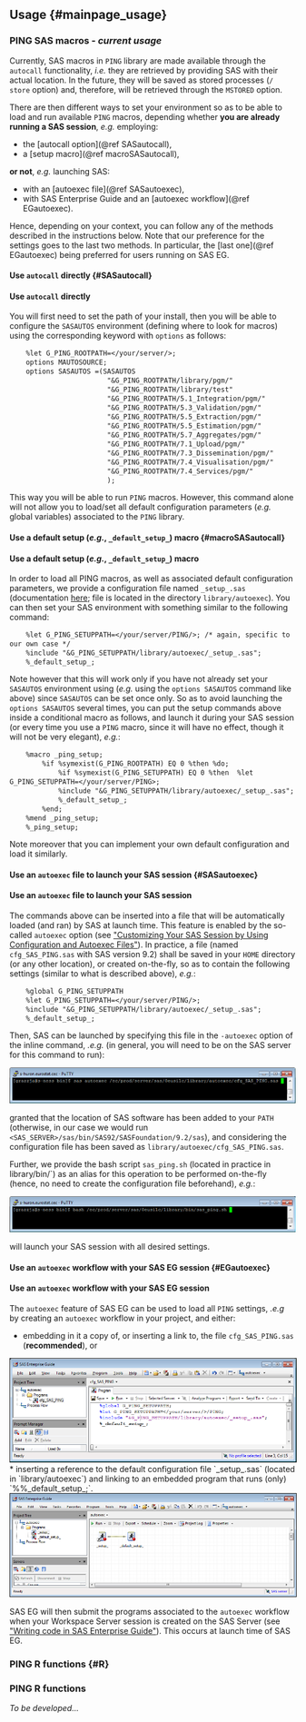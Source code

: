 ## Usage {#mainpage_usage}

### PING SAS macros - *current usage* 

Currently, SAS macros in `PING` library are made available through the `autocall` functionality, _i.e._ 
they are retrieved by providing SAS with their actual location. In the future, they will be saved as stored 
processes (`/ store` option) and, therefore, will be retrieved through the `MSTORED` option. 

There are then different ways to set your environment so as to be able to load and run available `PING` macros, 
depending whether **you are already running a SAS session**, _e.g._ employing:
* the [autocall option](@ref SASautocall),
* a [setup macro](@ref macroSASautocall),

**or not**, _e.g._ launching SAS:
* with an [autoexec file](@ref SASautoexec),
* with SAS Enterprise Guide and an [autoexec workflow](@ref EGautoexec).

Hence, depending on your context, you can follow any of the methods described in the instructions below. 
Note that our preference for the settings goes to the last two methods. In particular, the 
[last one](@ref EGautoexec) being preferred for users running on SAS EG.

<a name="SASautocall"></a>
#### Use `autocall` directly {#SASautocall}
#### Use `autocall` directly
You will first need to set the path of your install, then you will be able to configure the `SASAUTOS` 
environment (defining where to look for macros) using the corresponding keyword with `options` as follows:

~~~sas
	%let G_PING_ROOTPATH=</your/server/>; 
	options MAUTOSOURCE;
	options SASAUTOS =(SASAUTOS 
						"&G_PING_ROOTPATH/library/pgm/" 		
						"&G_PING_ROOTPATH/library/test" 			
						"&G_PING_ROOTPATH/5.1_Integration/pgm/"
						"&G_PING_ROOTPATH/5.3_Validation/pgm/"
						"&G_PING_ROOTPATH/5.5_Extraction/pgm/"
						"&G_PING_ROOTPATH/5.5_Estimation/pgm/"
						"&G_PING_ROOTPATH/5.7_Aggregates/pgm/"
						"&G_PING_ROOTPATH/7.1_Upload/pgm/"
						"&G_PING_ROOTPATH/7.3_Dissemination/pgm/"
						"&G_PING_ROOTPATH/7.4_Visualisation/pgm/"
						"&G_PING_ROOTPATH/7.4_Services/pgm/"
						);
~~~
This way you will be able to run `PING` macros. However, this command alone will not allow you to load/set all 
default configuration parameters (_e.g._ global variables) associated to the `PING` library.

<a name="macroSASautocall"></a>
#### Use a default setup (_e.g._, `_default_setup_`) macro {#macroSASautocall}
#### Use a default setup (_e.g._, `_default_setup_`) macro
In order to load all PING macros, as well as associated default configuration parameters, we provide a 
configuration file named `_setup_.sas` (documentation [here](#sas_setup_); file is located in the directory 
`library/autoexec`). You can then set your SAS environment with something similar to the following command:

~~~sas
	%let G_PING_SETUPPATH=</your/server/PING/>; /* again, specific to our own case */
	%include "&G_PING_SETUPPATH/library/autoexec/_setup_.sas";	
	%_default_setup_;
~~~
Note however that this will work only if you have not already set your `SASAUTOS` environment using (_e.g._ 
using the `options SASAUTOS` command like above) since `SASAUTOS` can be set once only. So as to avoid launching
the `options SASAUTOS` several times, you can put the setup commands above inside a conditional macro as follows, 
and launch it during your SAS session (or every time you use a `PING` macro, since it will have no effect, though 
it will not be very elegant), _e.g._:

~~~sas
	%macro _ping_setup;
		%if %symexist(G_PING_ROOTPATH) EQ 0 %then %do; 
			%if %symexist(G_PING_SETUPPATH) EQ 0 %then 	%let G_PING_SETUPPATH=</your/server/PING>; 
			%include "&G_PING_SETUPPATH/library/autoexec/_setup_.sas";
			%_default_setup_;
		%end;
	%mend _ping_setup;
	%_ping_setup;
~~~
Note moreover that you can implement your own default configuration and load it similarly.
	
<a name="SASautoexec"></a>
#### Use an `autoexec` file to launch your SAS session {#SASautoexec}
#### Use an `autoexec` file to launch your SAS session
The commands above can be inserted into a file that will be automatically loaded (and ran) by SAS at launch time. 
This feature is enabled by the so-called `autoexec` option (see 
["Customizing Your SAS Session by Using Configuration and Autoexec Files"](http://support.sas.com/documentation/cdl/en/hostunx/63053/HTML/default/viewer.htm#p13flc1vsrqwr8n1vutzds8rp3t0.htm)).
In practice, a file (named `cfg_SAS_PING.sas` with SAS version 9.2) shall be saved in your `HOME` directory (or any 
other location), or created on-the-fly, so as to contain the following settings (similar to what is described 
above), _e.g._:

~~~sas
	%global G_PING_SETUPPATH
	%let G_PING_SETUPPATH=</your/server/PING/>;
	%include "&G_PING_SETUPPATH/library/autoexec/_setup_.sas";
	%_default_setup_;
~~~
 
Then, SAS can be launched by specifying this file in the `-autoexec` option of the inline command, _.e.g._ (in 
general, you will need to be on the SAS server for this command to run):
	
<img src="img/sas_autoexec.png" alt="sas autoexec library/autoexec/cfg_SAS_PING.sas">

granted that the location of SAS software has been added to your `PATH` (otherwise, in our case we would run 
`<SAS_SERVER>/sas/bin/SAS92/SASFoundation/9.2/sas`), and considering the configuration file has been saved 
as `library/autoexec/cfg_SAS_PING.sas`.

Further, we provide the bash script `sas_ping.sh` (located in practice in library/bin/`) 
as an alias for this operation to be performed on-the-fly (hence, no need to create the configuration file beforehand), 
_e.g._:

<img src="img/sas_ping.png" alt="bash library/bin/sas_ping.sh">
	
will launch your SAS session with all desired settings. 

<a name="EGautoexec"></a>
#### Use an `autoexec` workflow with your SAS EG session {#EGautoexec}
#### Use an `autoexec` workflow with your SAS EG session
The `autoexec` feature  of SAS EG can be used to load all `PING` settings, _.e.g_ by creating an `autoexec` workflow in your 
project, and either:
* embedding in it a copy of, or inserting a link to, the file `cfg_SAS_PING.sas` (**recommended**), or
<img src="img/sas_eg_autoexec1.png" border="1" alt="cfg_SAS_PING.sas in autoexec">
* inserting a reference to the default configuration file `_setup_.sas` (located in `library/autoexec`) 
and linking to an embedded program that runs (only) `%%_default_setup_;`.
<img src="img/sas_eg_autoexec2.png" border="1" alt="_setup_.sas in autoexec">

SAS EG will then submit the programs associated to the `autoexec` workflow when your Workspace Server session is 
created on the SAS Server (see ["Writing code in SAS Enterprise Guide"](http://www.lexjansen.com/wuss/2013/83_Paper.pdf)). 
This occurs at launch time of SAS EG.

<a name="R"></a>
### PING R functions {#R}
### PING R functions

*To be developed...*